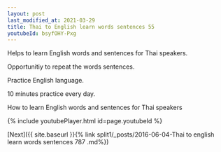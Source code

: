```yaml
---
layout: post
last_modified_at: 2021-03-29
title: Thai to English learn words sentences 55 
youtubeId: bsyfOHY-Pxg
---
```

 
 
Helps to learn English words and sentences for Thai speakers.

Opportunitiy to repeat the words sentences. 

Practice English language. 
 
10 minutes practice every day. 
 
How to learn English words and sentences for Thai speakers 
 
{% include youtubePlayer.html id=page.youtubeId %}
 
 
[Next]({{ site.baseurl }}{% link  split1/_posts/2016-06-04-Thai to english learn words sentences 787 .md%})
 
